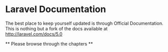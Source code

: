 # Laravel Documentation

The best place to keep yourself updated is through Official Documentation. This is nothing but a fork of the docs available at http://laravel.com/docs/5.0

 ** Please browse through the chapters **

